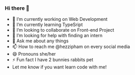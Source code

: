 ### Hi there 👋



- 🔭 I’m currently working on Web Development 
- 🌱 I’m currently learning TypeSript
- 👯 I’m looking to collaborate on Front-end Project
- 🤔 I’m looking for help with finding an intern
- 💬 Ask me about any things
- 📫 How to reach me @hezzipham on every social media
- 😄 Pronouns she/her
- ⚡ Fun fact I have 2 bunnies rabbits pet 
- Let me know if you want learn code with me! 
